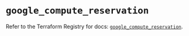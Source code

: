 # `google_compute_reservation`

Refer to the Terraform Registry for docs: [`google_compute_reservation`](https://registry.terraform.io/providers/hashicorp/google/5.39.0/docs/resources/compute_reservation).
